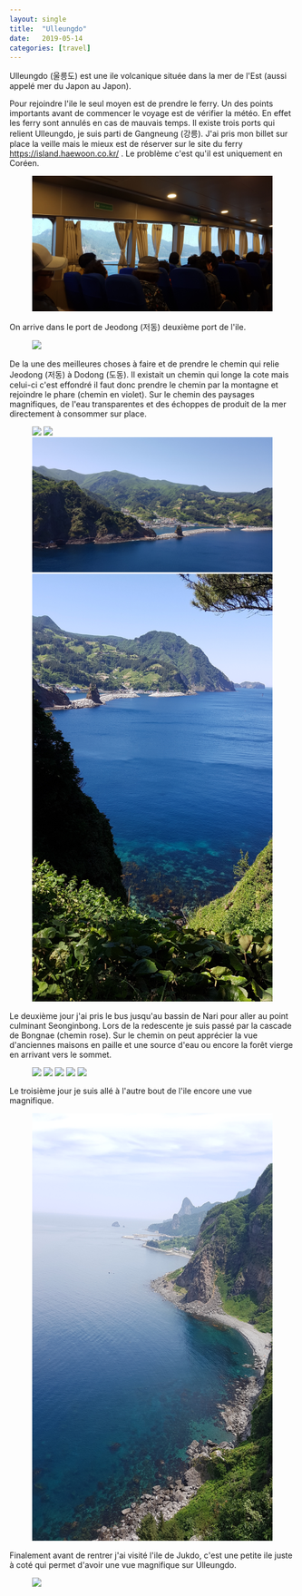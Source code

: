 ```yaml
---
layout: single
title:  "Ulleungdo"
date:   2019-05-14
categories: [travel]
---
```



Ulleungdo (울릉도) est une ile volcanique située dans la mer de l'Est (aussi appelé mer du Japon au Japon).

Pour rejoindre l'ile le seul moyen est de prendre le ferry.
Un des points importants avant de commencer le voyage est de vérifier la météo. En effet les ferry sont annulés en cas de mauvais temps. 
Il existe trois ports qui relient Ulleungdo, je suis parti de Gangneung (강릉).
J'ai pris mon billet sur place la veille mais le mieux est de réserver sur le site du ferry <https://island.haewoon.co.kr/> .
Le problème c'est qu'il est uniquement en Coréen. 

<figure>
	<img src="/assets/images/ulleungdo/20190521_ferry.jpg">
</figure>

On arrive dans le port de Jeodong (저동) deuxième port de l'ile. 
<figure>
	<img src="/assets/images/ulleungdo/20190521_joedong.jpg">
</figure>

De la une des meilleures choses à faire et de prendre le chemin qui relie Jeodong (저동) à Dodong (도동).
Il existait un chemin qui longe la cote mais celui-ci c'est effondré il faut donc prendre le chemin par la montagne et rejoindre le phare (chemin en violet).
Sur le chemin des paysages magnifiques, de l'eau transparentes et des échoppes de produit de la mer directement à consommer sur place.
<figure>
	<img src="/assets/images/ulleungdo/20190521_map.jpg">
	<img src="/assets/images/ulleungdo/20190521_oldWay.jpg">
	<img src="/assets/images/ulleungdo/20190521_viewJeodong.jpg">
	<img src="/assets/images/ulleungdo/20190521_viewSea.jpg">
</figure>

Le deuxième jour j'ai pris le bus jusqu'au bassin de Nari pour aller au point culminant Seonginbong. Lors de la redescente je suis passé par la cascade de Bongnae (chemin rose).
Sur le chemin on peut apprécier la vue d'anciennes maisons en paille et une source d'eau ou encore la forêt vierge en arrivant vers le sommet.
<figure>
	<img src="/assets/images/ulleungdo/20190521_map.jpg">
	<img src="/assets/images/ulleungdo/20190522_traditionalHut.jpg">
	<img src="/assets/images/ulleungdo/20190522_water.jpg">
	<img src="/assets/images/ulleungdo/20190522_forest.jpg">
	<img src="/assets/images/ulleungdo/20190522_peak.jpg">
</figure>

Le troisième jour je suis allé à l'autre bout de l'ile encore une vue magnifique.
<figure>
	<img src="/assets/images/ulleungdo/20190523_viewOtherSide.jpg">
</figure>

Finalement avant de rentrer j'ai visité l'ile de Jukdo, c'est une petite ile juste à coté qui permet d'avoir une vue magnifique sur Ulleungdo.
<figure>
	<img src="/assets/images/ulleungdo/20190524_jukdo.jpg">
</figure>
